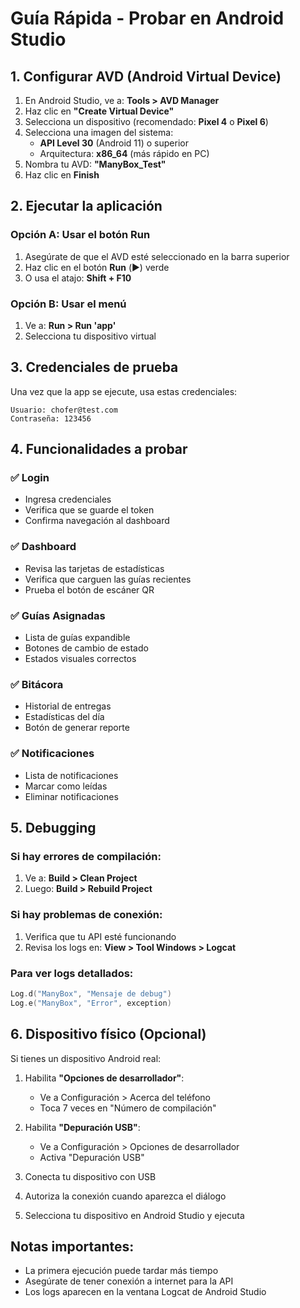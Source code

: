 # Guía Rápida - Probar en Android Studio

## 1. Configurar AVD (Android Virtual Device)

1. En Android Studio, ve a: **Tools > AVD Manager**
2. Haz clic en **"Create Virtual Device"**
3. Selecciona un dispositivo (recomendado: **Pixel 4** o **Pixel 6**)
4. Selecciona una imagen del sistema:
   - **API Level 30** (Android 11) o superior
   - Arquitectura: **x86_64** (más rápido en PC)
5. Nombra tu AVD: **"ManyBox_Test"**
6. Haz clic en **Finish**

## 2. Ejecutar la aplicación

### Opción A: Usar el botón Run
1. Asegúrate de que el AVD esté seleccionado en la barra superior
2. Haz clic en el botón **Run** (▶️) verde
3. O usa el atajo: **Shift + F10**

### Opción B: Usar el menú
1. Ve a: **Run > Run 'app'**
2. Selecciona tu dispositivo virtual

## 3. Credenciales de prueba

Una vez que la app se ejecute, usa estas credenciales:

```
Usuario: chofer@test.com
Contraseña: 123456
```

## 4. Funcionalidades a probar

### ✅ Login
- Ingresa credenciales
- Verifica que se guarde el token
- Confirma navegación al dashboard

### ✅ Dashboard
- Revisa las tarjetas de estadísticas
- Verifica que carguen las guías recientes
- Prueba el botón de escáner QR

### ✅ Guías Asignadas
- Lista de guías expandible
- Botones de cambio de estado
- Estados visuales correctos

### ✅ Bitácora
- Historial de entregas
- Estadísticas del día
- Botón de generar reporte

### ✅ Notificaciones
- Lista de notificaciones
- Marcar como leídas
- Eliminar notificaciones

## 5. Debugging

### Si hay errores de compilación:
1. Ve a: **Build > Clean Project**
2. Luego: **Build > Rebuild Project**

### Si hay problemas de conexión:
1. Verifica que tu API esté funcionando
2. Revisa los logs en: **View > Tool Windows > Logcat**

### Para ver logs detallados:
```kotlin
Log.d("ManyBox", "Mensaje de debug")
Log.e("ManyBox", "Error", exception)
```

## 6. Dispositivo físico (Opcional)

Si tienes un dispositivo Android real:

1. Habilita **"Opciones de desarrollador"**:
   - Ve a Configuración > Acerca del teléfono
   - Toca 7 veces en "Número de compilación"

2. Habilita **"Depuración USB"**:
   - Ve a Configuración > Opciones de desarrollador
   - Activa "Depuración USB"

3. Conecta tu dispositivo con USB
4. Autoriza la conexión cuando aparezca el diálogo
5. Selecciona tu dispositivo en Android Studio y ejecuta

## Notas importantes:
- La primera ejecución puede tardar más tiempo
- Asegúrate de tener conexión a internet para la API
- Los logs aparecen en la ventana Logcat de Android Studio
